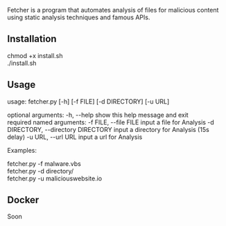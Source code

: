Fetcher is a program that automates analysis of files for malicious content using static analysis techniques and famous APIs.  

## Installation  
  
chmod +x install.sh  
./install.sh  

## Usage  

usage: fetcher.py [-h] [-f FILE] [-d DIRECTORY] [-u URL]

optional arguments:
  -h, --help  show this help message and exit  
required named arguments:
  -f FILE, --file FILE  input a file for Analysis
  -d DIRECTORY, --directory DIRECTORY
                        input a directory for Analysis
                        (15s delay)
  -u URL, --url URL     input a url for Analysis 
  
Examples:  
  
fetcher.py -f malware.vbs  
fetcher.py -d directory/  
fetcher.py -u maliciouswebsite.io  

## Docker  
  
  Soon  
  
